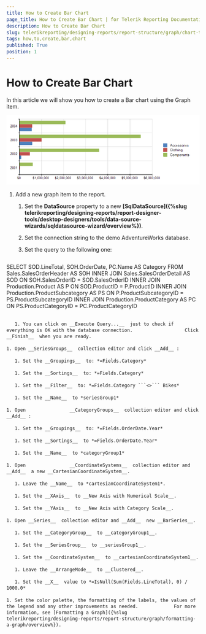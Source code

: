 ```yaml
---
title: How to Create Bar Chart
page_title: How to Create Bar Chart | for Telerik Reporting Documentation
description: How to Create Bar Chart
slug: telerikreporting/designing-reports/report-structure/graph/chart-types/bar-charts/how-to-create-bar-chart
tags: how,to,create,bar,chart
published: True
position: 1
---
```


# How to Create Bar Chart



In this article we will show you how to create a Bar chart using the Graph item.         

  ![graph bars\Bar Chart](images/Graph/BarChart.png)

1. Add a new graph item to the report.

   1. Set the __DataSource__  property to a new                    __[SqlDataSource]({%slug telerikreporting/designing-reports/report-designer-tools/desktop-designers/tools/data-source-wizards/sqldatasource-wizard/overview%})__.                 

   1. Set the connection string to the demo AdventureWorks database.

   1. Set the query to the following one:

    
      ````sql
SELECT SOD.LineTotal, SOH.OrderDate, PC.Name AS Category
FROM Sales.SalesOrderHeader AS SOH
INNER JOIN Sales.SalesOrderDetail AS SOD ON SOH.SalesOrderID = SOD.SalesOrderID
INNER JOIN Production.Product AS P ON SOD.ProductID = P.ProductID
INNER JOIN Production.ProductSubcategory AS PS ON P.ProductSubcategoryID = PS.ProductSubcategoryID
INNER JOIN Production.ProductCategory AS PC ON PS.ProductCategoryID = PC.ProductCategoryID
````

   1. You can click on __Execute Query...__  just to check if everything is OK with the database connection.                   Click __Finish__  when you are ready.                 

1. Open __SeriesGroups__  collection editor and click __Add__ :             

   1. Set the __Groupings__  to: *=Fields.Category* 

   1. Set the __Sortings__  to: *=Fields.Category* 

   1. Set the __Filter__  to: *=Fields.Category ```<>``` Bikes* 

   1. Set the __Name__  to *seriesGroup1* 

1. Open                __CategoryGroups__  collection editor and click __Add__ :             

   1. Set the __Groupings__  to: *=Fields.OrderDate.Year* 

   1. Set the __Sortings__  to *=Fields.OrderDate.Year* 

   1. Set the __Name__  to *categoryGroup1* 

1. Open                __CoordinateSystems__  collection editor and __Add__  a new __CartesianCoordinateSystem__.             

   1. Leave the __Name__  to *cartesianCoordinateSystem1*.                 

   1. Set the __XAxis__  to __New Axis with Numerical Scale__.                 

   1. Set the __YAxis__  to __New Axis with Category Scale__.                 

1. Open __Series__  collection editor and __Add__  new __BarSeries__.             

   1. Set the __CategoryGroup__  to __categoryGroup1__.                 

   1. Set the __SeriesGroup__  to __seriesGroup1__.                 

   1. Set the __CoordinateSystem__  to __cartesianCoordinateSystem1__.                 

   1. Leave the __ArrangeMode__  to __Clustered__.                 

   1. Set the __X__  value to *=IsNull(Sum(Fields.LineTotal), 0) / 1000.0* 

1. Set the color palette, the formatting of the labels, the values of the legend and any other improvements as needed.             For more information, see [Formatting a Graph]({%slug telerikreporting/designing-reports/report-structure/graph/formatting-a-graph/overview%}).             


